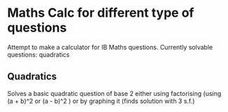 # Maths Calc for different type of questions
Attempt to make a calculator for IB Maths questions.
Currently solvable questions: quadratics
## Quadratics
Solves a basic quadratic question of base 2 either using factorising (using (a + b)^2 or (a - b)^2 ) or by graphing it (finds solution with 3 s.f.)
